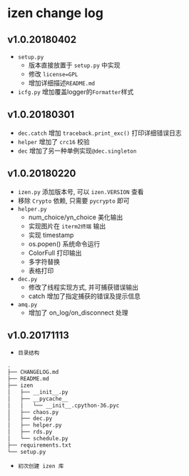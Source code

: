 izen change log
===============

v1.0.20180402
-------------
- `setup.py`
    + 版本直接放置于 `setup.py` 中实现
    + 修改 `license=GPL`
    + 增加详细描述`README.md`
- `icfg.py` 增加覆盖logger的`Formatter`样式

v1.0.20180301
-------------
- `dec.catch` 增加 `traceback.print_exc()` 打印详细错误日志
- `helper` 增加了 `crc16` 校验
- `dec` 增加了另一种单例实现`@dec.singleton`

v1.0.20180220
-------------
- `izen.py` 添加版本号, 可以 `izen.VERSION` 查看
- 移除 `Crypto` 依赖, 只需要 `pycrypto` 即可
- `helper.py`
    + num_choice/yn_choice 美化输出
    + 实现图片在 `iterm2终端` 输出
    + 实现 timestamp
    + os.popen() 系统命令运行
    + ColorFull 打印输出
    + 多字符替换
    + 表格打印
- `dec.py`
    + 修改了线程实现方式, 并可捕获错误输出
    + catch 增加了指定捕获的错误及提示信息
- `amq.py`
    + 增加了 on_log/on_disconnect 处理

v1.0.20171113
-------------

- `目录结构`
```sh
.
├── CHANGELOG.md
├── README.md
├── izen
│   ├── __init__.py
│   ├── __pycache__
│   │   └── __init__.cpython-36.pyc
│   ├── chaos.py
│   ├── dec.py
│   ├── helper.py
│   ├── rds.py
│   └── schedule.py
├── requirements.txt
└── setup.py
```

- `初次创建 izen 库`